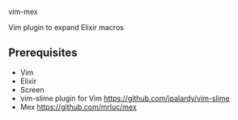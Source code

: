 vim-mex

Vim plugin to expand Elixir macros

Prerequisites
-------------
* Vim
* Elixir
* Screen
* vim-slime plugin for Vim https://github.com/jpalardy/vim-slime
* Mex https://github.com/mrluc/mex
